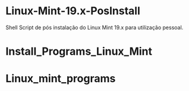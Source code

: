 # Linux-Mint-19.x-PosInstall
Shell Script de pós instalação do Linux Mint 19.x para utilização pessoal.
# Install_Programs_Linux_Mint
# Linux_mint_programs
